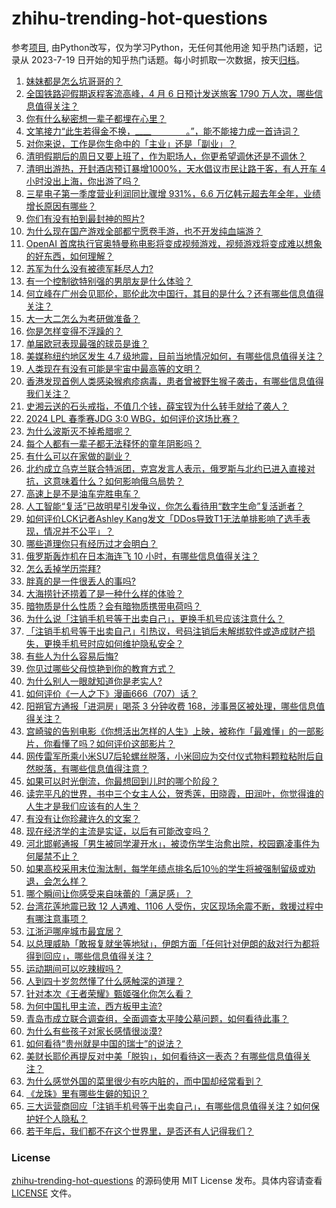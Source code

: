 # zhihu-trending-hot-questions
参考[项目](https://github.com/justjavac/zhihu-trending-hot-questions), 由Python改写，仅为学习Python，无任何其他用途
知乎热门话题，记录从 2023-7-19
日开始的知乎热门话题。每小时抓取一次数据，按天[归档](./data)。
<!-- BEGIN -->
<!-- 最后更新时间 2024-04-06 02:22:31.613604 -->
1. [妹妹都是怎么坑哥哥的？](https://www.zhihu.com/question/305097242)
1. [全国铁路迎假期返程客流高峰，4 月 6 日预计发送旅客 1790 万人次，哪些信息值得关注？](https://www.zhihu.com/question/651878654)
1. [你有什么秘密想一辈子都埋在心里？](https://www.zhihu.com/question/308692374)
1. [文笔接力“此生若得金不换，____＿＿＿＿。”，能不能接力成一首诗词？](https://www.zhihu.com/question/648382238)
1. [对你来说，工作是你生命中的「主业」还是「副业」？](https://www.zhihu.com/question/651208336)
1. [清明假期后的周日又要上班了，作为职场人，你更希望调休还是不调休？](https://www.zhihu.com/question/651208000)
1. [清明出游热，开封酒店预订暴增1000%，天水倡议市民让路于客，有人开车 4 小时没出上海，你出游了吗？](https://www.zhihu.com/question/651756478)
1. [三星电子第一季度营业利润同比骤增 931%，6.6 万亿韩元超去年全年，业绩增长原因有哪些？](https://www.zhihu.com/question/651753860)
1. [你们有没有拍到最封神的照片?](https://www.zhihu.com/question/645089018)
1. [为什么现在国产游戏全部都宁愿卷手游，也不开发纯血端游？](https://www.zhihu.com/question/651652903)
1. [OpenAI 首席执行官奥特曼称电影将变成视频游戏，视频游戏将变成难以想象的好东西，如何理解？](https://www.zhihu.com/question/651796208)
1. [苏军为什么没有被德军耗尽人力?](https://www.zhihu.com/question/651666528)
1. [有一个控制欲特别强的男朋友是什么体验？](https://www.zhihu.com/question/403693757)
1. [何立峰在广州会见耶伦，耶伦此次中国行，其目的是什么？还有哪些信息值得关注？](https://www.zhihu.com/question/651803409)
1. [大一大二怎么为考研做准备？](https://www.zhihu.com/question/311782397)
1. [你是怎样变得不浮躁的？](https://www.zhihu.com/question/264122691)
1. [单届欧冠表现最强的球员是谁？](https://www.zhihu.com/question/651444374)
1. [美媒称纽约地区发生 4.7 级地震，目前当地情况如何，有哪些信息值得关注？](https://www.zhihu.com/question/651849553)
1. [人类现在有没有可能是宇宙中最高等的文明？](https://www.zhihu.com/question/275244312)
1. [香港发现首例人类感染猴疱疹病毒，患者曾被野生猴子袭击，有哪些信息值得我们关注？](https://www.zhihu.com/question/651816648)
1. [史湘云送的石头戒指，不值几个钱，薛宝钗为什么转手就给了袭人？](https://www.zhihu.com/question/651615458)
1. [2024 LPL 春季赛JDG 3:0 WBG，如何评价这场比赛？](https://www.zhihu.com/question/651805906)
1. [为什么波斯灭不掉希腊呢？](https://www.zhihu.com/question/28178850)
1. [每个人都有一辈子都无法释怀的童年阴影吗？](https://www.zhihu.com/question/651764287)
1. [有什么可以在家做的副业？](https://www.zhihu.com/question/413534890)
1. [北约成立乌克兰联合特派团，克宫发言人表示，俄罗斯与北约已进入直接对抗，这意味着什么？如何影响俄乌局势？](https://www.zhihu.com/question/651745417)
1. [高速上是不是油车完胜电车？](https://www.zhihu.com/question/612068284)
1. [人工智能“复活”已故明星引发争议，你怎么看待用“数字生命”复活逝者？](https://www.zhihu.com/question/651823067)
1. [如何评价LCK记者Ashley Kang发文「DDos导致T1无法单排影响了选手表现，情况并不公平」？](https://www.zhihu.com/question/651771731)
1. [哪些道理你只有经历过才会明白？](https://www.zhihu.com/question/517425983)
1. [俄罗斯轰炸机在日本海连飞 10 小时，有哪些信息值得关注？](https://www.zhihu.com/question/651503529)
1. [怎么丢掉学历崇拜?](https://www.zhihu.com/question/631513904)
1. [胖真的是一件很丢人的事吗?](https://www.zhihu.com/question/525944677)
1. [大海捞针还捞着了是一种什么样的体验？](https://www.zhihu.com/question/45505796)
1. [暗物质是什么性质？会有暗物质携带电荷吗？](https://www.zhihu.com/question/642625290)
1. [为什么说「注销手机号等于出卖自己」，更换手机号应该注意什么？](https://www.zhihu.com/question/651822946)
1. [「注销手机号等于出卖自己」引热议，号码注销后未解绑软件或造成财产损失，更换手机号时应如何维护隐私安全？](https://www.zhihu.com/question/651809525)
1. [有些人为什么容易后悔?](https://www.zhihu.com/question/651805640)
1. [你见过哪些父母惊艳到你的教育方式？](https://www.zhihu.com/question/264918610)
1. [为什么别人一眼就知道你是老实人?](https://www.zhihu.com/question/644979426)
1. [如何评价《一人之下》漫画666（707）话？](https://www.zhihu.com/question/651687535)
1. [阳朔官方通报「进洞房」喝茶 3 分钟收费 168，涉事景区被处理，哪些信息值得关注？](https://www.zhihu.com/question/651648193)
1. [宫崎骏的告别电影《你想活出怎样的人生》上映，被称作「最难懂」的一部影片，你看懂了吗？如何评价这部影片？](https://www.zhihu.com/question/651803867)
1. [网传雷军所乘小米SU7后轮螺丝脱落，小米回应为交付仪式物料颗粒粘附后自然脱落，有哪些信息值得注意？](https://www.zhihu.com/question/651876195)
1. [如果可以时光倒流，你最想回到儿时的哪个阶段？](https://www.zhihu.com/question/651766400)
1. [读完平凡的世界，书中三个女主人公，贺秀莲，田晓霞，田润叶，你觉得谁的人生才是我们应该有的人生？](https://www.zhihu.com/question/588481873)
1. [有没有让你珍藏许久的文案？](https://www.zhihu.com/question/572855798)
1. [现在经济学的主流是实证，以后有可能改变吗？](https://www.zhihu.com/question/522398586)
1. [河北邯郸通报「男生被同学灌开水」，被烫伤学生治愈出院，校园霸凌事件为何屡禁不止？](https://www.zhihu.com/question/651793668)
1. [如果高校采用末位淘汰制，每学年绩点排名后10％的学生将被强制留级或劝退，会怎么样？](https://www.zhihu.com/question/651128258)
1. [哪个瞬间让你感受来自味蕾的「满足感」？](https://www.zhihu.com/question/642018108)
1. [台湾花莲地震已致 12 人遇难、1106 人受伤，灾区现场余震不断，救援过程中有哪注意事项？](https://www.zhihu.com/question/651774896)
1. [江浙沪哪座城市最宜居？](https://www.zhihu.com/question/629414196)
1. [以总理威胁「敢报复就坐等地狱」，伊朗方面「任何针对伊朗的敌对行为都将得到回应」，哪些信息值得关注？](https://www.zhihu.com/question/651823200)
1. [运动期间可以吃辣椒吗？](https://www.zhihu.com/question/651830981)
1. [人到四十岁忽然懂了什么感触深的道理？](https://www.zhihu.com/question/639410716)
1. [针对本次《王者荣耀》甄姬强化你怎么看？](https://www.zhihu.com/question/634631468)
1. [为何中国扎甲主流，西方板甲主流?](https://www.zhihu.com/question/427615761)
1. [青岛市成立联合调查组，全面调查太平陵公墓问题，如何看待此事？](https://www.zhihu.com/question/651746331)
1. [为什么有些孩子对家长感情很淡漠?](https://www.zhihu.com/question/651852834)
1. [如何看待“贵州就是中国的瑞士”的说法？](https://www.zhihu.com/question/612387715)
1. [美财长耶伦再提反对中美「脱钩」，如何看待这一表态？有哪些信息值得关注？](https://www.zhihu.com/question/651875415)
1. [为什么感觉外国的菜里很少有吃内脏的，而中国却经常看到？](https://www.zhihu.com/question/643098546)
1. [《龙珠》里有哪些生僻的知识？](https://www.zhihu.com/question/361519849)
1. [三大运营商回应「注销手机号等于出卖自己」，有哪些信息值得关注？如何保护好个人隐私？](https://www.zhihu.com/question/651875229)
1. [若干年后，我们都不在这个世界里，是否还有人记得我们？](https://www.zhihu.com/question/651808392)
<!-- END -->
### License
[zhihu-trending-hot-questions](https://github.com/yaogengzhu/zhihu-trending-hot-questions)
的源码使用 MIT License 发布。具体内容请查看 [LICENSE](./LICENSE) 文件。
